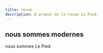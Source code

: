 ```yaml
---
title: revue
description: À propos de la revue Le Pied.
---
```


## nous sommes modernes

nous sommes Le Pied

